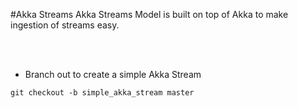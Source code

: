 #Akka Streams
Akka Streams Model is built on top of Akka to make ingestion of streams easy.

<br><br>
- Branch out to create a simple Akka Stream 
````
git checkout -b simple_akka_stream master

````